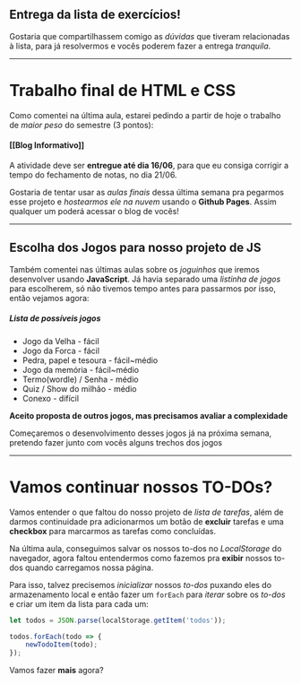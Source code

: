 
## Entrega da lista de exercícios!

Gostaria que compartilhassem comigo as *dúvidas* que tiveram relacionadas à lista, para já resolvermos e vocês poderem fazer a entrega *tranquila*.

---

# Trabalho final de HTML e CSS

Como comentei na última aula, estarei pedindo a partir de hoje o trabalho de *maior peso* do semestre (3 pontos):
#### [[Blog Informativo]]
A atividade deve ser **entregue até dia 16/06**, para que eu consiga corrigir a tempo do fechamento de notas, no dia 21/06.

Gostaria de tentar usar as *aulas finais* dessa última semana pra pegarmos esse projeto e *hostearmos ele na nuvem* usando o **Github Pages**. Assim qualquer um poderá acessar o blog de vocês!

---

## Escolha dos Jogos para nosso projeto de JS

Também comentei nas últimas aulas sobre os *joguinhos* que iremos desenvolver usando **JavaScript**. Já havia separado uma *listinha de jogos* para escolherem, só não tivemos tempo antes para passarmos por isso, então vejamos agora:

##### Lista de possíveis jogos
- Jogo da Velha - fácil
- Jogo da Forca - fácil
- Pedra, papel e tesoura - fácil~médio
- Jogo da memória - fácil~médio
- Termo(wordle) / Senha - médio
- Quiz / Show do milhão - médio
- Conexo - difícil

**Aceito proposta de outros jogos, mas precisamos avaliar a complexidade**

Começaremos o desenvolvimento desses jogos já na próxima semana, pretendo fazer junto com vocês alguns trechos dos jogos

---

# Vamos continuar nossos TO-DOs?

Vamos entender o que faltou do nosso projeto de *lista de tarefas*, além de darmos continuidade pra adicionarmos um botão de **excluir** tarefas e uma **checkbox** para marcarmos as tarefas como concluídas.

Na última aula, conseguimos salvar os nossos to-dos no *LocalStorage* do navegador, agora faltou entendermos como fazemos pra **exibir** nossos to-dos quando carregamos nossa página.

Para isso, talvez precisemos *inicializar* nossos *to-dos* puxando eles do armazenamento local e então fazer um `forEach` para *iterar* sobre os *to-dos* e criar um item da lista para cada um:
```js
let todos = JSON.parse(localStorage.getItem('todos'));

todos.forEach(todo => {
    newTodoItem(todo);
});
```

Vamos fazer **mais** agora?